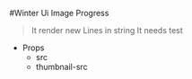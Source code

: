 #Winter Ui Image Progress
>It render new Lines in string
>It needs test 
 - Props
   - src
   - thumbnail-src
